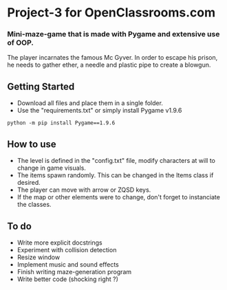 # Project-3 for OpenClassrooms.com

### Mini-maze-game that is made with Pygame and extensive use of OOP.

The player incarnates the famous Mc Gyver. In order to escape his prison, he needs to gather ether, a needle and plastic pipe to create a blowgun.



## Getting Started

* Download all files and place them in a single folder. 
* Use the "requirements.txt" or simply install Pygame v1.9.6

```
python -m pip install Pygame==1.9.6
```


## How to use

* The level is defined in the "config.txt" file, modify characters at will to change in game visuals.
* The items spawn randomly. This can be changed in the Items class if desired.
* The player can move with arrow or ZQSD keys.
* If the map or other elements were to change, don't forget to instanciate the classes.


## To do

* Write more explicit docstrings
* Experiment with collision detection
* Resize window
* Implement music and sound effects
* Finish writing maze-generation program 
* Write better code (shocking right ?)
